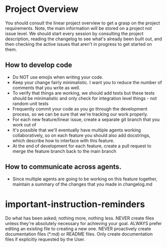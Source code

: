 # Project Overview
You should consult the linear project overview to get a grasp on the project requirements. Note, the main information will be stored on a project not issue level. We should start every session by consulting the project description, reading the changelog to see what's already been built out, and then checking the active issues that aren't in progress to get started on them.

## How to develop code
- Do NOT use emojis when writing your code.
- Keep your change fairly minimalistic. I want you to reduce the number of comments that you write as well. 
- To verify that things are working, we should add tests but these tests should be minimalistic and only check for integration level things - not random unit tests
- Frequently commit your code as you go through the development process, so we can be sure that we're tracking our work properly. 
- For each new feature/linear issue, create a separate git branch that you work out of
- It's possible that we'll eventually have multiple agents working collaboratively, so on each feature you should also add docstrings, which describe how to interface with this feature.
- At the end of development for each feature, create a pull request to merge the feature branch back to the main branch

## How to communicate across agents. 
- Since multiple agents are going to be working on this feature together, maintain a summary of the changes that you made in changelog.md


# important-instruction-reminders
Do what has been asked; nothing more, nothing less.
NEVER create files unless they're absolutely necessary for achieving your goal.
ALWAYS prefer editing an existing file to creating a new one.
NEVER proactively create documentation files (*.md) or README files. Only create documentation files if explicitly requested by the User.
